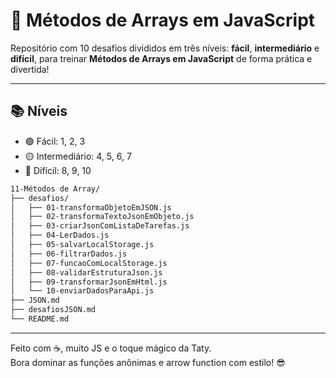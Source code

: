 # 🧠 Métodos de Arrays em JavaScript


Repositório com 10 desafios divididos em três níveis: **fácil**, **intermediário** e **difícil**, para treinar **Métodos de Arrays em JavaScript** de forma prática e divertida!

---

## 📚 Níveis
- 🟢 Fácil: 1, 2, 3 
- 🟡 Intermediário: 4, 5, 6, 7
- 🔴 Difícil: 8, 9, 10

```.md
11-Métodos de Array/
├── desafios/
│   ├── 01-transformaObjetoEmJSON.js
│   ├── 02-transformaTextoJsonEmObjeto.js
│   ├── 03-criarJsonComListaDeTarefas.js
│   ├── 04-LerDados.js
│   ├── 05-salvarLocalStorage.js
│   ├── 06-filtrarDados.js
│   ├── 07-funcaoComLocalStorage.js
│   ├── 08-validarEstruturaJson.js
│   ├── 09-transformarJsonEmHtml.js
│   └── 10-enviarDadosParaApi.js
├── JSON.md 
├── desafiosJSON.md 
└── README.md
```


---

Feito com ☕, muito JS e o toque mágico da Taty.  
Bora dominar as funções anônimas e arrow function com estilo! 😎